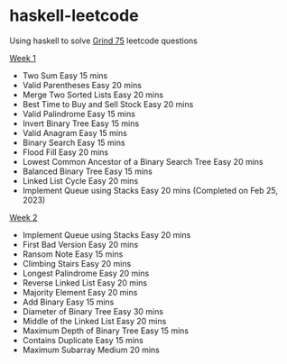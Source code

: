 # haskell-leetcode
Using haskell to solve [Grind 75](https://www.techinterviewhandbook.org/grind75) leetcode questions

[Week 1](https://github.com/cd155/haskell-leetcode/blob/main/main/WeekOne.hs)
- Two Sum	Easy	15 mins
- Valid Parentheses	Easy	20 mins
- Merge Two Sorted Lists	Easy	20 mins
- Best Time to Buy and Sell Stock	Easy	20 mins
- Valid Palindrome	Easy	15 mins
- Invert Binary Tree	Easy	15 mins
- Valid Anagram	Easy	15 mins
- Binary Search	Easy	15 mins
- Flood Fill	Easy	20 mins
- Lowest Common Ancestor of a Binary Search Tree	Easy	20 mins
- Balanced Binary Tree	Easy	15 mins
- Linked List Cycle	Easy    20 mins
- Implement Queue using Stacks Easy  20 mins
(Completed on Feb 25, 2023)

[Week 2](https://github.com/cd155/haskell-leetcode/blob/main/main/WeekTwo.hs)
- Implement Queue using Stacks	Easy	20 mins
- First Bad Version	Easy	20 mins
- Ransom Note	Easy	15 mins
- Climbing Stairs	Easy	20 mins
- Longest Palindrome	Easy	20 mins
- Reverse Linked List	Easy	20 mins
- Majority Element	Easy	20 mins
- Add Binary	Easy	15 mins
- Diameter of Binary Tree	Easy	30 mins
- Middle of the Linked List	Easy	20 mins
- Maximum Depth of Binary Tree	Easy	15 mins
- Contains Duplicate	Easy	15 mins
- Maximum Subarray Medium  20 mins
